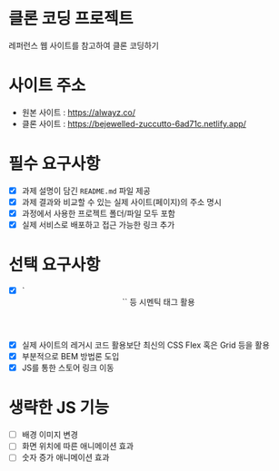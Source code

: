 # 클론 코딩 프로젝트

레퍼런스 웹 사이트를 참고하여 클론 코딩하기

# 사이트 주소

- 원본 사이트 : https://alwayz.co/
- 클론 사이트 : https://bejewelled-zuccutto-6ad71c.netlify.app/

# 필수 요구사항

- [x] 과제 설명이 담긴 `README.md` 파일 제공
- [x] 과제 결과와 비교할 수 있는 실제 사이트(페이지)의 주소 명시
- [x] 과정에서 사용한 프로젝트 폴더/파일 모두 포함
- [x] 실제 서비스로 배포하고 접근 가능한 링크 추가

# 선택 요구사항

- [x] `<header> <section>`` 등 시멘틱 태그 활용
- [x] 실제 사이트의 레거시 코드 활용보단 최신의 CSS Flex 혹은 Grid 등을 활용
- [x] 부분적으로 BEM 방법론 도입
- [x] JS를 통한 스토어 링크 이동

# 생략한 JS 기능

- [ ] 배경 이미지 변경
- [ ] 화면 위치에 따른 애니메이션 효과
- [ ] 숫자 증가 애니메이션 효과
